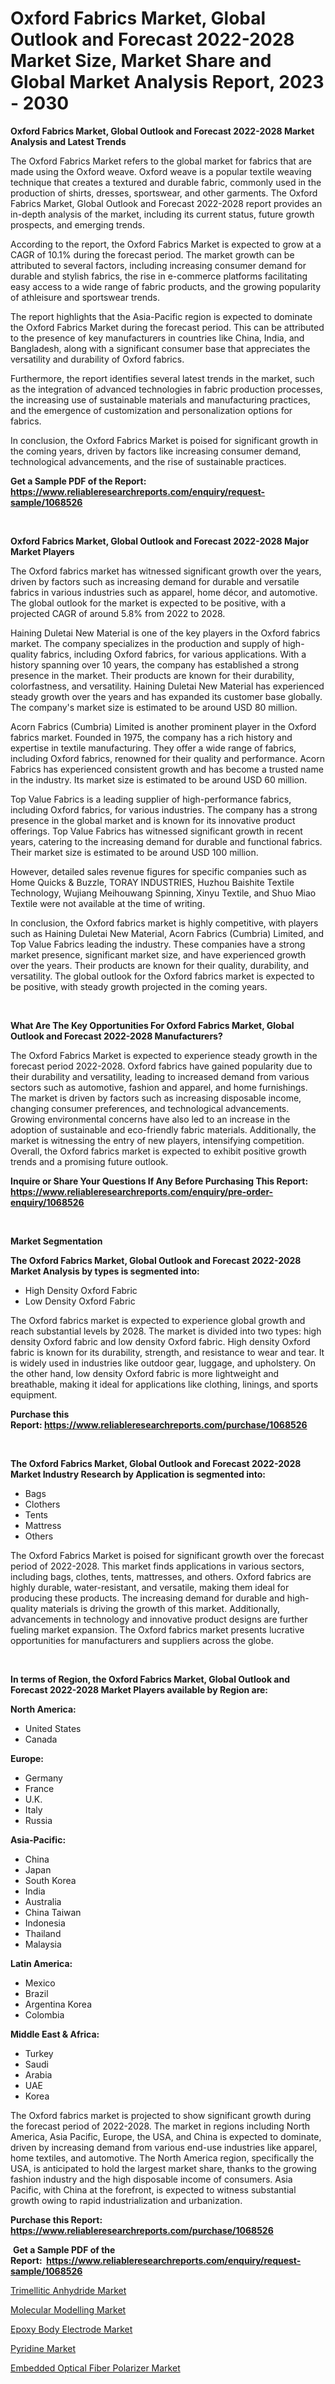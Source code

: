 <p><h1>Oxford Fabrics Market, Global Outlook and Forecast 2022-2028 Market Size, Market Share and Global Market Analysis Report, 2023 - 2030</h1></p><p><strong>Oxford Fabrics Market, Global Outlook and Forecast 2022-2028 Market Analysis and Latest Trends</strong></p>
<p><p>The Oxford Fabrics Market refers to the global market for fabrics that are made using the Oxford weave. Oxford weave is a popular textile weaving technique that creates a textured and durable fabric, commonly used in the production of shirts, dresses, sportswear, and other garments. The Oxford Fabrics Market, Global Outlook and Forecast 2022-2028 report provides an in-depth analysis of the market, including its current status, future growth prospects, and emerging trends.</p><p>According to the report, the Oxford Fabrics Market is expected to grow at a CAGR of 10.1% during the forecast period. The market growth can be attributed to several factors, including increasing consumer demand for durable and stylish fabrics, the rise in e-commerce platforms facilitating easy access to a wide range of fabric products, and the growing popularity of athleisure and sportswear trends.</p><p>The report highlights that the Asia-Pacific region is expected to dominate the Oxford Fabrics Market during the forecast period. This can be attributed to the presence of key manufacturers in countries like China, India, and Bangladesh, along with a significant consumer base that appreciates the versatility and durability of Oxford fabrics.</p><p>Furthermore, the report identifies several latest trends in the market, such as the integration of advanced technologies in fabric production processes, the increasing use of sustainable materials and manufacturing practices, and the emergence of customization and personalization options for fabrics.</p><p>In conclusion, the Oxford Fabrics Market is poised for significant growth in the coming years, driven by factors like increasing consumer demand, technological advancements, and the rise of sustainable practices.</p></p>
<p><strong>Get a Sample PDF of the Report:&nbsp; <a href="https://www.reliableresearchreports.com/enquiry/request-sample/1068526">https://www.reliableresearchreports.com/enquiry/request-sample/1068526</a></strong></p>
<p>&nbsp;</p>
<p><strong>Oxford Fabrics Market, Global Outlook and Forecast 2022-2028 Major Market Players</strong></p>
<p><p>The Oxford fabrics market has witnessed significant growth over the years, driven by factors such as increasing demand for durable and versatile fabrics in various industries such as apparel, home décor, and automotive. The global outlook for the market is expected to be positive, with a projected CAGR of around 5.8% from 2022 to 2028.</p><p>Haining Duletai New Material is one of the key players in the Oxford fabrics market. The company specializes in the production and supply of high-quality fabrics, including Oxford fabrics, for various applications. With a history spanning over 10 years, the company has established a strong presence in the market. Their products are known for their durability, colorfastness, and versatility. Haining Duletai New Material has experienced steady growth over the years and has expanded its customer base globally. The company's market size is estimated to be around USD 80 million.</p><p>Acorn Fabrics (Cumbria) Limited is another prominent player in the Oxford fabrics market. Founded in 1975, the company has a rich history and expertise in textile manufacturing. They offer a wide range of fabrics, including Oxford fabrics, renowned for their quality and performance. Acorn Fabrics has experienced consistent growth and has become a trusted name in the industry. Its market size is estimated to be around USD 60 million.</p><p>Top Value Fabrics is a leading supplier of high-performance fabrics, including Oxford fabrics, for various industries. The company has a strong presence in the global market and is known for its innovative product offerings. Top Value Fabrics has witnessed significant growth in recent years, catering to the increasing demand for durable and functional fabrics. Their market size is estimated to be around USD 100 million.</p><p>However, detailed sales revenue figures for specific companies such as Home Quicks & Buzzle, TORAY INDUSTRIES, Huzhou Baishite Textile Technology, Wujiang Meihouwang Spinning, Xinyu Textile, and Shuo Miao Textile were not available at the time of writing.</p><p>In conclusion, the Oxford fabrics market is highly competitive, with players such as Haining Duletai New Material, Acorn Fabrics (Cumbria) Limited, and Top Value Fabrics leading the industry. These companies have a strong market presence, significant market size, and have experienced growth over the years. Their products are known for their quality, durability, and versatility. The global outlook for the Oxford fabrics market is expected to be positive, with steady growth projected in the coming years.</p></p>
<p>&nbsp;</p>
<p><strong>What Are The Key Opportunities For Oxford Fabrics Market, Global Outlook and Forecast 2022-2028 Manufacturers?</strong></p>
<p><p>The Oxford Fabrics Market is expected to experience steady growth in the forecast period 2022-2028. Oxford fabrics have gained popularity due to their durability and versatility, leading to increased demand from various sectors such as automotive, fashion and apparel, and home furnishings. The market is driven by factors such as increasing disposable income, changing consumer preferences, and technological advancements. Growing environmental concerns have also led to an increase in the adoption of sustainable and eco-friendly fabric materials. Additionally, the market is witnessing the entry of new players, intensifying competition. Overall, the Oxford fabrics market is expected to exhibit positive growth trends and a promising future outlook.</p></p>
<p><strong>Inquire or Share Your Questions If Any Before Purchasing This Report: <a href="https://www.reliableresearchreports.com/enquiry/pre-order-enquiry/1068526">https://www.reliableresearchreports.com/enquiry/pre-order-enquiry/1068526</a></strong></p>
<p>&nbsp;</p>
<p><strong>Market Segmentation</strong></p>
<p><strong>The Oxford Fabrics Market, Global Outlook and Forecast 2022-2028 Market Analysis by types is segmented into:</strong></p>
<p><ul><li>High Density Oxford Fabric</li><li>Low Density Oxford Fabric</li></ul></p>
<p><p>The Oxford fabrics market is expected to experience global growth and reach substantial levels by 2028. The market is divided into two types: high density Oxford fabric and low density Oxford fabric. High density Oxford fabric is known for its durability, strength, and resistance to wear and tear. It is widely used in industries like outdoor gear, luggage, and upholstery. On the other hand, low density Oxford fabric is more lightweight and breathable, making it ideal for applications like clothing, linings, and sports equipment.</p></p>
<p><strong>Purchase this Report:&nbsp;<a href="https://www.reliableresearchreports.com/purchase/1068526">https://www.reliableresearchreports.com/purchase/1068526</a></strong></p>
<p>&nbsp;</p>
<p><strong>The Oxford Fabrics Market, Global Outlook and Forecast 2022-2028 Market Industry Research by Application is segmented into:</strong></p>
<p><ul><li>Bags</li><li>Clothers</li><li>Tents</li><li>Mattress</li><li>Others</li></ul></p>
<p><p>The Oxford Fabrics Market is poised for significant growth over the forecast period of 2022-2028. This market finds applications in various sectors, including bags, clothes, tents, mattresses, and others. Oxford fabrics are highly durable, water-resistant, and versatile, making them ideal for producing these products. The increasing demand for durable and high-quality materials is driving the growth of this market. Additionally, advancements in technology and innovative product designs are further fueling market expansion. The Oxford fabrics market presents lucrative opportunities for manufacturers and suppliers across the globe.</p></p>
<p>&nbsp;</p>
<p><strong>In terms of Region, the Oxford Fabrics Market, Global Outlook and Forecast 2022-2028 Market Players available by Region are:</strong></p>
<p>
    <p> <strong> North America: </strong>
        <ul>
            <li>United States</li>
            <li>Canada</li>
        </ul>
        </p> 
    <p> <strong> Europe: </strong>
        <ul>
            <li>Germany</li>
            <li>France</li>
            <li>U.K.</li>
            <li>Italy</li>
            <li>Russia</li>
        </ul>
        </p> 
    <p> <strong> Asia-Pacific: </strong>
        <ul>
            <li>China</li>
            <li>Japan</li>
            <li>South Korea</li>
            <li>India</li>
            <li>Australia</li>
            <li>China Taiwan</li>
            <li>Indonesia</li>
            <li>Thailand</li>
            <li>Malaysia</li>
        </ul>
        </p> 
    <p> <strong> Latin America: </strong>
        <ul>
            <li>Mexico</li>
            <li>Brazil</li>
            <li>Argentina Korea</li>
            <li>Colombia</li>
        </ul>
        </p> 
    <p> <strong> Middle East & Africa: </strong>
        <ul>
            <li>Turkey</li>
            <li>Saudi</li>
            <li>Arabia</li>
            <li>UAE</li>
            <li>Korea</li>
        </ul>
    </p>
    </p>
<p><p>The Oxford fabrics market is projected to show significant growth during the forecast period of 2022-2028. The market in regions including North America, Asia Pacific, Europe, the USA, and China is expected to dominate, driven by increasing demand from various end-use industries like apparel, home textiles, and automotive. The North America region, specifically the USA, is anticipated to hold the largest market share, thanks to the growing fashion industry and the high disposable income of consumers. Asia Pacific, with China at the forefront, is expected to witness substantial growth owing to rapid industrialization and urbanization.</p></p>
<p><strong>Purchase this Report: <a href="https://www.reliableresearchreports.com/purchase/1068526">https://www.reliableresearchreports.com/purchase/1068526</a></strong></p>
<p>&nbsp;<strong>Get a Sample PDF of the Report:&nbsp;&nbsp;<a href="https://www.reliableresearchreports.com/enquiry/request-sample/1068526">https://www.reliableresearchreports.com/enquiry/request-sample/1068526</a></strong></p>
<p><strong></strong></p>
<p><p><a href="https://medium.com/@ikeschumm/trimellitic-anhydride-market-size-growth-forecast-2023-2030-815410ed8f0f">Trimellitic Anhydride Market</a></p><p><a href="https://www.linkedin.com/pulse/molecular-modelling-market-size-growth-forecast-from-2023-oojde/">Molecular Modelling Market</a></p><p><a href="https://www.reportprime.com/epoxy-body-electrode-r3212">Epoxy Body Electrode Market</a></p><p><a href="https://medium.com/@lylaberge1964/pyridine-market-size-growth-forecast-2023-2030-2cf529236a01">Pyridine Market</a></p><p><a href="https://www.reportprime.com/embedded-optical-fiber-polarizer-r3213">Embedded Optical Fiber Polarizer Market</a></p></p>